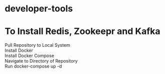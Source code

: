 # developer-tools
# To Install Redis, Zookeepr and Kafka <br/>
Pull Repository to Local System <br/>
Install Docker <br/>
Install Docker Compose <br/>
Navigate to Directory of Repository <br/>
Run docker-compose up -d
